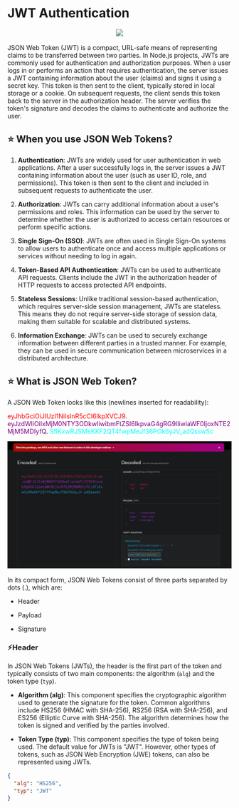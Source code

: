 # JWT Authentication

<div align="center">
<img src="https://media.licdn.com/dms/image/D4E12AQF4F-iUG11R4g/article-cover_image-shrink_600_2000/0/1679512575354?e=2147483647&v=beta&t=_-zt6xDPSBc845buuB6kAtP5Ax2PTyksm81gRzjGYC0" />
</div>

JSON Web Token (JWT) is a compact, URL-safe means of representing claims to be transferred between two parties. In Node.js projects, JWTs are commonly used for authentication and authorization purposes. When a user logs in or performs an action that requires authentication, the server issues a JWT containing information about the user (claims) and signs it using a secret key. This token is then sent to the client, typically stored in local storage or a cookie. On subsequent requests, the client sends this token back to the server in the authorization header. The server verifies the token's signature and decodes the claims to authenticate and authorize the user.

## ⭐ When you use JSON Web Tokens?

1. **Authentication**: JWTs are widely used for user authentication in web applications. After a user successfully logs in, the server issues a JWT containing information about the user (such as user ID, role, and permissions). This token is then sent to the client and included in subsequent requests to authenticate the user.

2. **Authorization**: JWTs can carry additional information about a user's permissions and roles. This information can be used by the server to determine whether the user is authorized to access certain resources or perform specific actions.

3. **Single Sign-On (SSO)**: JWTs are often used in Single Sign-On systems to allow users to authenticate once and access multiple applications or services without needing to log in again.

4. **Token-Based API Authentication**: JWTs can be used to authenticate API requests. Clients include the JWT in the authorization header of HTTP requests to access protected API endpoints.

5. **Stateless Sessions**: Unlike traditional session-based authentication, which requires server-side session management, JWTs are stateless. This means they do not require server-side storage of session data, making them suitable for scalable and distributed systems.

6. **Information Exchange**: JWTs can be used to securely exchange information between different parties in a trusted manner. For example, they can be used in secure communication between microservices in a distributed architecture.

## ⭐ What is JSON Web Token?

A JSON Web Token looks like this (newlines inserted for readability):

<span style="color:red">eyJhbGciOiJIUzI1NiIsInR5cCI6IkpXVCJ9</span>.
<span style="color:purple">eyJzdWIiOiIxMjM0NTY3ODkwIiwibmFtZSI6IkpvaG4gRG9lIiwiaWF0IjoxNTE2MjM5MDIyfQ</span>.
<span style="color:cyan">SflKxwRJSMeKKF2QT4fwpMeJf36POk6yJV_adQssw5c</span>

![image](/assets/demo25.png)

In its compact form, JSON Web Tokens consist of three parts separated by dots (.), which are:

* Header

* Payload

* Signature

### ⚡Header


In JSON Web Tokens (JWTs), the header is the first part of the token and typically consists of two main components: the algorithm (`alg`) and the token type (`typ`).

* **Algorithm (alg)**: This component specifies the cryptographic algorithm used to generate the signature for the token. Common algorithms include HS256 (HMAC with SHA-256), RS256 (RSA with SHA-256), and ES256 (Elliptic Curve with SHA-256). The algorithm determines how the token is signed and verified by the parties involved.

* **Token Type (typ)**: This component specifies the type of token being used. The default value for JWTs is "JWT". However, other types of tokens, such as JSON Web Encryption (JWE) tokens, can also be represented using JWTs.

```json
{
  "alg": "HS256",
  "typ": "JWT"
}
```